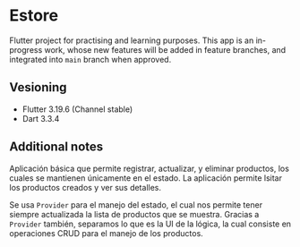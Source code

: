 # Estore

Flutter project for practising and learning purposes.
This app is an in-progress work, whose new features will be added in feature branches, and integrated into ```main``` branch when approved.

## Vesioning
- Flutter 3.19.6 (Channel stable)
- Dart 3.3.4


## Additional notes
Aplicación básica que permite registrar, actualizar, y eliminar productos, los cuales se mantienen únicamente en el estado.
La aplicación permite lsitar los productos creados y ver sus detalles.

Se usa ```Provider``` para el manejo del estado, el cual nos permite tener siempre actualizada la lista de productos que se muestra.
Gracias a ```Provider``` también, separamos lo que es la UI de la lógica, la cual consiste en operaciones CRUD para el manejo de los productos.